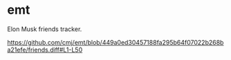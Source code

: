 # emt
Elon Musk friends tracker.

https://github.com/cmj/emt/blob/449a0ed30457188fa295b64f07022b268ba21efe/friends.diff#L1-L50
